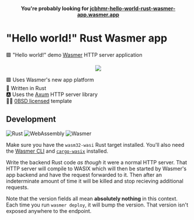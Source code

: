 <p align=center>
  <b>You're probably looking for <a href="https://jcbhmr-hello-world-rust-wasmer-app.wasmer.app/">jcbhmr-hello-world-rust-wasmer-app.wasmer.app</a></b>
</p>

# "Hello world!" Rust Wasmer app

🟪 "Hello world!" demo [Wasmer] HTTP server application

<p align=center>
  <img src="https://i.imgur.com/WaxzU93.png">
</p>

🟪 Uses Wasmer's new app platform \
🦀 Written in Rust \
🅰 Uses the [Axum] HTTP server library \
👩‍⚖️ [0BSD licensed] template

## Development

![Rust](https://img.shields.io/static/v1?style=for-the-badge&message=Rust&color=000000&logo=Rust&logoColor=FFFFFF&label=)
![WebAssembly](https://img.shields.io/static/v1?style=for-the-badge&message=WebAssembly&color=654FF0&logo=WebAssembly&logoColor=FFFFFF&label=)
![Wasmer](https://img.shields.io/static/v1?style=for-the-badge&message=Wasmer&color=4946DD&logo=Wasmer&logoColor=FFFFFF&label=)

Make sure you have the `wasm32-wasi` Rust target installed. You'll also need the
[Wasmer CLI] and [`cargo-wasix`] installed.

Write the backend Rust code _as though_ it were a normal HTTP server. That HTTP
server will compile to WASIX which will then be started by Wasmer's app backend
and have the request forwarded to it. Then after an indeterminate amount of time
it will be killed and stop recieving additional requests.

Note that the version fields all mean **absolutely nothing** in this context. Each
time you run `wasmer deploy`, it will bump the version. That version isn't
exposed anywhere to the endpoint.

<!-- prettier-ignore-start -->
[0BSD licensed]: https://github.com/jcbhmr/hello-world-rust-wasmer-app/blob/main/LICENSE
[wasmer]: https://wasmer.io/
[axum]: https://github.com/tokio-rs/axum
[wasmer cli]: https://docs.wasmer.io/install
[`cargo-wasix`]: https://github.com/wasix-org/cargo-wasix
<!-- prettier-ignore-end -->

